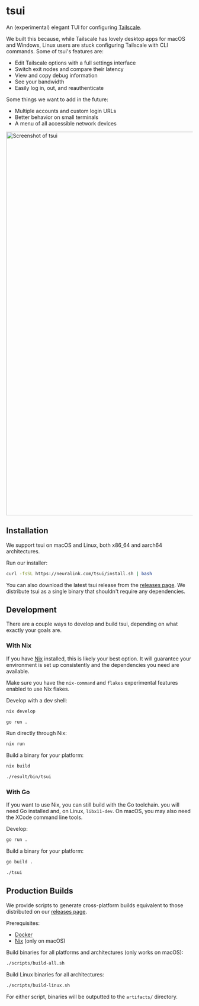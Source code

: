 # tsui

An (experimental) elegant TUI for configuring [Tailscale](https://tailscale.com/).

We built this because, while Tailscale has lovely desktop apps for macOS and Windows, Linux users are stuck configuring Tailscale with CLI commands. Some of tsui's features are:

- Edit Tailscale options with a full settings interface
- Switch exit nodes and compare their latency
- View and copy debug information
- See your bandwidth
- Easily log in, out, and reauthenticate

Some things we want to add in the future:

- Multiple accounts and custom login URLs
- Better behavior on small terminals
- A menu of all accessible network devices

<img width="1037" alt="Screenshot of tsui" src="https://github.com/user-attachments/assets/5593f8be-d2ab-4f64-ac79-0c285e018b68">

## Installation

We support tsui on macOS and Linux, both x86_64 and aarch64 architectures.

Run our installer:

```sh
curl -fsSL https://neuralink.com/tsui/install.sh | bash
```

You can also download the latest tsui release from the [releases page](https://github.com/neuralinkcorp/tsui/releases/latest). We distribute tsui as a single binary that shouldn't require any dependencies.

## Development

There are a couple ways to develop and build tsui, depending on what exactly your goals are.

### With Nix

If you have [Nix](https://nixos.org/) installed, this is likely your best option. It will guarantee your environment is set up consistently and the dependencies you need are available.

Make sure you have the `nix-command` and `flakes` experimental features enabled to use Nix flakes.

Develop with a dev shell:

```sh
nix develop

go run .
```

Run directly through Nix:

```sh
nix run
```

Build a binary for your platform:

```sh
nix build

./result/bin/tsui
```

### With Go

If you want to use Nix, you can still build with the Go toolchain. you will need Go installed and, on Linux, `libx11-dev`. On macOS, you may also need the XCode command line tools.

Develop:

```sh
go run .
```

Build a binary for your platform:

```sh
go build .

./tsui
```

## Production Builds

We provide scripts to generate cross-platform builds equivalent to those distributed on our [releases page](https://github.com/neuralinkcorp/tsui/releases/latest).

Prerequisites:

- [Docker](https://www.docker.com/)
- [Nix](https://nixos.org/) (only on macOS)

Build binaries for all platforms and architectures (only works on macOS):

```sh
./scripts/build-all.sh
```

Build Linux binaries for all architectures:

```sh
./scripts/build-linux.sh
```

For either script, binaries will be outputted to the `artifacts/` directory.
